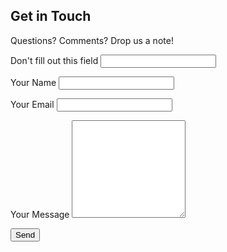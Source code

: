 ## Get in Touch

Questions? Comments? Drop us a note!

<form accept-charset="UTF-8" action="/contact" method="post"><div style="margin:0;padding:0;display:inline"><input name="utf8" type="hidden" value="&#x2713;" /><input name="authenticity_token" type="hidden" value="5TCX3y4743eaFi8q9cQDeqJW6QmqQrIhFWCzZwUwkyc=" /></div>
  <p class="bot-field">
    <label>Don't fill out this field</label>
    <input name="url" />
  </p>
  <p>
    <label>Your Name</label>
    <input name="name" type="text" required>
  </p>
  <p>
    <label>Your Email</label>
    <input name="email" type="email" required>
  </p>
  <p>
    <label>Your Message</label>
    <textarea name="message" rows="10" required></textarea>
  </p>
  <button class="radius button" type="submit">Send</button>
</form>